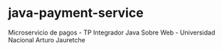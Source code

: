 # java-payment-service
Microservicio de pagos - TP Integrador Java Sobre Web - Universidad Nacional Arturo Jauretche
